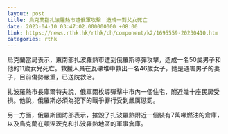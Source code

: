```yaml
---
layout: post
title: 烏克蘭指扎波羅熱市遭俄軍攻擊　造成一對父女死亡
date: 2023-04-10 03:47:02.000000000 +08:00
link: https://news.rthk.hk/rthk/ch/component/k2/1695559-20230410.htm
categories: rthk
---
```


烏克蘭當局表示，東南部扎波羅熱市遭到俄羅斯導彈攻擊，造成一名50歲男子和他的11歲女兒死亡。救援人員在瓦礫堆中救出一名46歲女子，她是遇害男子的妻子，目前傷勢嚴重，已送院救治。

扎波羅熱市長庫爾特夫說，俄軍兩枚導彈擊中市內一個住宅，附近幾十座民房受損。他說，俄羅斯必須為犯下的戰爭罪行受到嚴厲懲罰。

另一方面，俄羅斯國防部表示，摧毀了扎波羅熱附近一個裝有7萬噸燃油的倉庫，以及烏克蘭在頓涅茨克和扎波羅熱地區的軍事倉庫。
